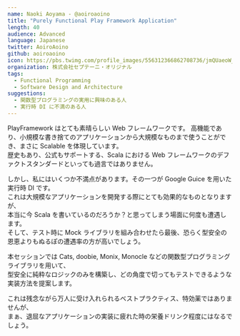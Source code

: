 ```yaml
---
name: Naoki Aoyama - @aoiroaoino
title: "Purely Functional Play Framework Application"
length: 40
audience: Advanced
language: Japanese
twitter: AoiroAoino
github: aoiroaoino
icon: https://pbs.twimg.com/profile_images/556312366862708736/jmQUaeoW_400x400.jpeg
organization: 株式会社セプテーニ・オリジナル
tags:
  - Functional Programming
  - Software Design and Architecture
suggestions:
  - 関数型プログラミングの実用に興味のある人
  - 実行時 DI に不満のある人
---
```

PlayFramework はとても素晴らしい Web フレームワークです。  高機能であり、小規模な書き捨てのアプリケーションから大規模なものまで使うことができ、まさに Scalable を体現しています。  
歴史もあり、公式もサポートする、Scala における Web フレームワークのデファクトスタンダードといっても過言ではありません。

しかし、私にはいくつか不満点があります。その一つが Google Guice を用いた実行時 DI です。  
これは大規模なアプリケーションを開発する際にとても効果的なものとなりますが、  
本当に今 Scala を書いているのだろうか？と思ってしまう場面に何度も遭遇します。  
そして、テスト時に Mock ライブラリを組み合わせたら最後、恐らく型安全の恩恵よりもぬるぽの遭遇率の方が高いでしょう。

本セッションでは Cats, doobie, Monix, Monocle などの関数型プログラミングライブラリを用いて、  
型安全に純粋なロジックのみを構築し、どの角度で切ってもテストできるような実装方法を提案します。

これは残念ながら万人に受け入れられるベストプラクティス、特効薬ではありませんが、  
まぁ、退屈なアプリケーションの実装に疲れた時の栄養ドリンク程度にはなるでしょう。